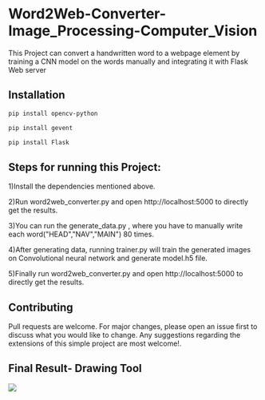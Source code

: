 # Word2Web-Converter-Image_Processing-Computer_Vision
This Project can convert a handwritten word to a webpage element by training a CNN model on the words manually and integrating it with Flask Web server

## Installation

```bash
pip install opencv-python
```
```bash
pip install gevent
```
```bash
pip install Flask
```
## Steps for running this Project:
1)Install the dependencies mentioned above.

2)Run word2web_converter.py and open http://localhost:5000 to directly get the results.

3)You can run the generate_data.py , where you have to manually write each word("HEAD","NAV","MAIN") 80 times.

4)After generating data, running trainer.py will train the generated images on Convolutional neural network and generate model.h5 file.

5)Finally run word2web_converter.py and open http://localhost:5000 to directly get the results.


## Contributing
Pull requests are welcome. For major changes, please open an issue first to discuss what you would like to change.
Any suggestions regarding the extensions of this simple project are most welcome!.

## Final Result- Drawing Tool
![](word2web.gif)
